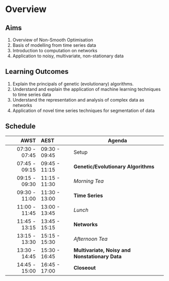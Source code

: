 # Overview

## Aims

1. Overview of Non-Smooth Optimisation
2. Basis of modelling from time series data
3. Introduction to computation on networks
4. Application to noisy, multivariate, non-stationary data

## Learning Outcomes

1. Explain the principals of genetic (evolutionary) algorithms.
2. Understand and explain the application of machine learning techniques to time series data
3. Understand the representation and analysis of  complex data as networks
4. Application of novel time series techniques for segmentation of data

## Schedule


|          AWST | AEST          | Agenda                                         |
| -------------:|:------------- | ---------------------------------------------- |
| 07:30 - 07:45 | 09:30 - 09:45 | Setup                                          |
| 07:45 - 09:15 | 09:45 - 11:15 | **Genetic/Evolutionary Algorithms**            |
| 09:15 - 09:30 | 11:15 - 11:30 | *Morning Tea*                                  |
| 09:30 - 11:00 | 11:30 - 13:00 | **Time Series**                                |
| 11:00 - 11:45 | 13:00 - 13:45 | *Lunch*                                        |
| 11:45 - 13:15 | 13:45 - 15:15 | **Networks**                                   |
| 13:15 - 13:30 | 15:15 - 15:30 | *Afternoon Tea*                                |
| 13:30 - 14:45 | 15:30 - 16:45 | **Multivariate, Noisy and Nonstationary Data** |
| 14:45 - 15:00 | 16:45 - 17:00 | **Closeout**                                   |

